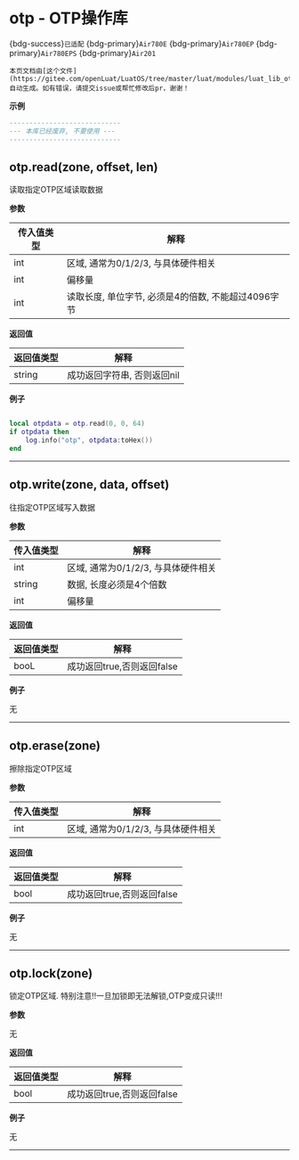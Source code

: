 # otp - OTP操作库

{bdg-success}`已适配` {bdg-primary}`Air780E` {bdg-primary}`Air780EP` {bdg-primary}`Air780EPS` {bdg-primary}`Air201`

```{note}
本页文档由[这个文件](https://gitee.com/openLuat/LuatOS/tree/master/luat/modules/luat_lib_otp.c)自动生成。如有错误，请提交issue或帮忙修改后pr，谢谢！
```


**示例**

```lua
----------------------------
--- 本库已经废弃, 不要使用 ---
----------------------------

```

## otp.read(zone, offset, len)



读取指定OTP区域读取数据

**参数**

|传入值类型|解释|
|-|-|
|int|区域, 通常为0/1/2/3, 与具体硬件相关|
|int|偏移量|
|int|读取长度, 单位字节, 必须是4的倍数, 不能超过4096字节|

**返回值**

|返回值类型|解释|
|-|-|
|string|成功返回字符串, 否则返回nil|

**例子**

```lua

local otpdata = otp.read(0, 0, 64)
if otpdata then
    log.info("otp", otpdata:toHex())
end

```

---

## otp.write(zone, data, offset)



往指定OTP区域写入数据

**参数**

|传入值类型|解释|
|-|-|
|int|区域, 通常为0/1/2/3, 与具体硬件相关|
|string|数据, 长度必须是4个倍数|
|int|偏移量|

**返回值**

|返回值类型|解释|
|-|-|
|booL|成功返回true,否则返回false|

**例子**

无

---

## otp.erase(zone)



擦除指定OTP区域

**参数**

|传入值类型|解释|
|-|-|
|int|区域, 通常为0/1/2/3, 与具体硬件相关|

**返回值**

|返回值类型|解释|
|-|-|
|bool|成功返回true,否则返回false|

**例子**

无

---

## otp.lock(zone)



锁定OTP区域. 特别注意!!一旦加锁即无法解锁,OTP变成只读!!!

**参数**

无

**返回值**

|返回值类型|解释|
|-|-|
|bool|成功返回true,否则返回false|

**例子**

无

---

